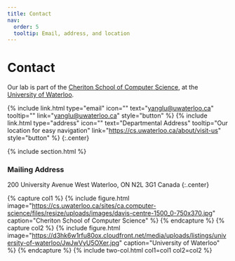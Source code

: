 ```yaml
---
title: Contact
nav:
  order: 5
  tooltip: Email, address, and location
---
```


# <i class="fas fa-envelope"></i>Contact

Our lab is part of the [Cheriton School of Computer Science](https://cs.uwaterloo.ca), at the [University of Waterloo](https://uwaterloo.ca/).

{%
  include link.html
  type="email"
  icon=""
  text="yanglu@uwaterloo.ca"
  tooltip=""
  link="yanglu@uwaterloo.ca"
  style="button"
%}
{%
  include link.html
  type="address"
  icon=""
  text="Departmental Address"
  tooltip="Our location for easy navigation"
  link="https://cs.uwaterloo.ca/about/visit-us"
  style="button"
%}
{:.center}

{% include section.html %}

### <i class="fas fa-mail-bulk"></i>Mailing Address

200 University Avenue West
Waterloo, ON N2L 3G1
Canada
{:.center}

{% capture col1 %}
{%
  include figure.html
  image="https://cs.uwaterloo.ca/sites/ca.computer-science/files/resize/uploads/images/davis-centre-1500_0-750x370.jpg"
  caption="Cheriton School of Computer Science"
%}
{% endcapture %}
{% capture col2 %}
{%
  include figure.html
  image="https://d3hk6w1rfu80ox.cloudfront.net/media/uploads/listings/university-of-waterloo/JwJwVyU5OXer.jpg"
  caption="University of Waterloo"
%}
{% endcapture %}
{% include two-col.html col1=col1 col2=col2 %}
